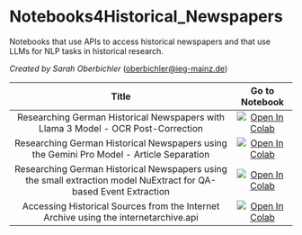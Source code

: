 # Notebooks4Historical_Newspapers
Notebooks that use APIs to access historical newspapers and that use LLMs for NLP tasks in historical research.

*Created by Sarah Oberbichler* (oberbichler@ieg-mainz.de)


| Title |  Go to Notebook    |
| :---:   | :---: |
| Researching German Historical Newspapers with Llama 3 Model - OCR Post-Correction | [![Open In Colab](https://colab.research.google.com/assets/colab-badge.svg)](https://colab.research.google.com/drive/1Wg2JjNZfl1CKgdy-BXdPJPYGWYOicDNE?usp=sharing)| |
| Researching German Historical Newspapers using the Gemini Pro Model - Article Separation |[![Open In Colab](https://colab.research.google.com/assets/colab-badge.svg)](https://colab.research.google.com/github/ieg-dhr/Notebooks4Historical_Newspapers/blob/main/Gemini.ipynb)|
| Researching German Historical Newspapers using the small extraction model NuExtract for QA-based Event Extraction | [![Open In Colab](https://colab.research.google.com/assets/colab-badge.svg)](https://github.com/soberbichler/Notebooks4Historical_Newspapers/blob/main/QA_based_Event_Extraction_and_Earthquake_Visualiazation.ipynb)|
| Accessing Historical Sources from the Internet Archive using the internetarchive.api   | [![Open In Colab](https://colab.research.google.com/assets/colab-badge.svg)](https://colab.research.google.com/drive/1oNkO96zzwclZT6_OKFIPfJekRBwdN3Ay?usp=sharing)| |
